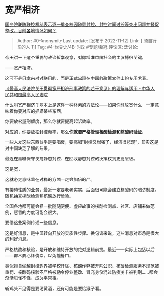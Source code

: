 # 宽严相济
[国务院联防联控机制表示逐一排查校园随意封控、封控时间过长等突出问题并督促整改，目前各地情况如何？](https://www.zhihu.com/question/566049818/answer/2754761093)

> Author: #0-Anonymity
> Last update: [发布于 2022-11-12]
> Link: [[骑自行车的人 1]]
> Tag: #4-世界史/4B-时政 #专题/新冠
> 评论区:
> 泛讨论:

今天讲一下这个重要的政治哲学观念，对你踩准中国社会的主脉搏很关键。

——宽严相济。

这可不是只拿来对对联用的，而是正式出现在中国的政策文件上的专用术语。

[《最高人民法院关于贯彻宽严相济刑事政策的若干意见》的理解与适用 - 中华人民共和国最高人民法院](https://link.zhihu.com/?target=https%3A//www.court.gov.cn/shenpan-xiangqing-828.html)

什么叫宽严相济？基本上是这样一种朴素的方法论——如果你想放宽什么，一定意味着你要对应的抓紧某些东西。

你要放松量刑额度，那么你就要提高起诉效率。

对应的，你要放松封控频率，那么**你就要严格管理核酸检测和核酸码验证**。

一些人发这些东西似乎是要唱衰，要高唱“封控又增强了，经济很悲观”，其实这是对中国缺乏了解的结果。

最近在高喊保守使用静态封控、在回收静态封控的决策权到更高层级。

这是宽，

这就必定意味着在对称的方面一定会加倍的严。

有接待性质的业务，最近一定要老老实实，后面很可能会建立核酸码的暗访制度。随机抽查核酸检测和核酸放行检验。

全国各地都可能会抓一批随随便便、虚应故事的核酸检测点、社区、店铺来做范例，惩罚的力度可能会很大。

要借这些案例传递一些信息。

这是好消息，是中国转向开放的实质性步骤。换句话来说，这些消息对市场是很大的利好消息。

严格核酸和核验，是开放和维持开放的绝对逻辑前提。最近——实际上包括以后——都不要心怀侥幸，以免撞枪口。

类似擅自偷越封控边界被学校开除、核酸作弊被开除公职、核酸检测服务不规范被重罚、核酸码核验不严格被勒令停业整改、冒充身份混过防疫关卡被判刑……都会渐渐见怪不怪，成为平常事。

斩鸡头不见得是要喝黄酒，还有可能是要给猴子看。
